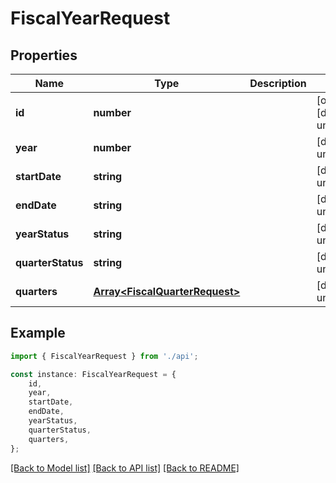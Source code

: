# FiscalYearRequest


## Properties

Name | Type | Description | Notes
------------ | ------------- | ------------- | -------------
**id** | **number** |  | [optional] [default to undefined]
**year** | **number** |  | [default to undefined]
**startDate** | **string** |  | [default to undefined]
**endDate** | **string** |  | [default to undefined]
**yearStatus** | **string** |  | [default to undefined]
**quarterStatus** | **string** |  | [default to undefined]
**quarters** | [**Array&lt;FiscalQuarterRequest&gt;**](FiscalQuarterRequest.md) |  | [default to undefined]

## Example

```typescript
import { FiscalYearRequest } from './api';

const instance: FiscalYearRequest = {
    id,
    year,
    startDate,
    endDate,
    yearStatus,
    quarterStatus,
    quarters,
};
```

[[Back to Model list]](../README.md#documentation-for-models) [[Back to API list]](../README.md#documentation-for-api-endpoints) [[Back to README]](../README.md)
